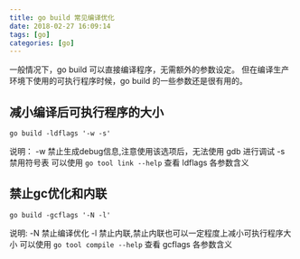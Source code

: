 ```yaml
---
title: go build 常见编译优化
date: 2018-02-27 16:09:14
tags: [go]
categories: [go]
---
```


一般情况下，go build 可以直接编译程序，无需额外的参数设定。
但在编译生产环境下使用的可执行程序时候，go build 的一些参数还是很有用的。

## 减小编译后可执行程序的大小

```
go build -ldflags '-w -s'

```
说明：
	-w 禁止生成debug信息,注意使用该选项后，无法使用 gdb 进行调试
	-s 禁用符号表
可以使用 `go tool link --help` 查看 ldflags 各参数含义

## 禁止gc优化和内联
```
go build -gcflags '-N -l'
```
说明:
	-N 禁止编译优化
	-l 禁止内联,禁止内联也可以一定程度上减小可执行程序大小
可以使用 `go tool compile --help` 查看 gcflags 各参数含义
